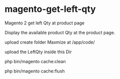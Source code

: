 # magento-get-left-qty
Magento 2 get left Qty at product page

Display the available product Qty at the product page.

upload create folder Maxmize at /app/code/

upload the LeftQty inside this Dir


php bin/magento cache:clean


php bin/magento cache:flush
